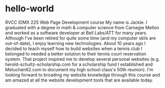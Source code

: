 # hello-world
RVCC IDMX 225 Web Page Development course
My name is Jackie. I graduated with a degree in math & computer science from Carnegie Mellon and worked as a software developer at Bell Labs/ATT for many years.  Although I've been retired for quite some time (and my computer skils are out-of-date), I enjoy learning new technologies.  About 10 years ago I decided to teach myself how to build websites when a tennis club I belonged to needed a better solution to their tennis court reservation system.  That project inspired me to develop several personal websites (e.g. herold-schultz-scholarship.com for a scholarship fund I established and Metuchen62.com to document my high school class's 50th  reunion).  I'm looking forward to broading my website knowledge through this course and am amazed at all the website development tools that are available today.
